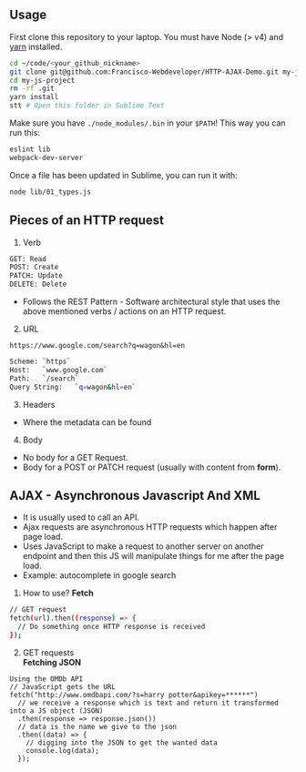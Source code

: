 ## Usage

First clone this repository to your laptop. You must have Node (> v4) and [yarn](https://yarnpkg.com/lang/en/docs/install/) installed.

```bash
cd ~/code/<your_github_nickname>
git clone git@github.com:Francisco-Webdeveloper/HTTP-AJAX-Demo.git my-js-project
cd my-js-project
rm -rf .git
yarn install
stt # Open this folder in Sublime Text
```

Make sure you have `./node_modules/.bin` in your `$PATH`! This way you can run this:

```bash
eslint lib
webpack-dev-server
```

Once a file has been updated in Sublime, you can run it with:

```bash
node lib/01_types.js
```
## Pieces of an HTTP request
1. Verb
```bash
GET: Read
POST: Create
PATCH: Update
DELETE: Delete
```
* Follows the REST Pattern - Software architectural style that uses the above mentioned verbs / actions on an HTTP request.

2. URL

`https://www.google.com/search?q=wagon&hl=en`
```bash
Scheme:	`https`
Host:	`www.google.com`
Path:	`/search`
Query String:	`q=wagon&hl=en`
```

3. Headers

* Where the metadata can be found

4. Body
* No body for a GET Request.
* Body for a POST or PATCH request (usually with content from **form**).

## AJAX - Asynchronous Javascript And XML
* It is usually used to call an API.
* Ajax requests are asynchronous HTTP requests which happen after page load.
* Uses JavaScript to make a request to another server on another endpoint and then this JS will manipulate things for me after the page load.
* Example: autocomplete in google search

1. How to use? **Fetch**
```bash
// GET request
fetch(url).then((response) => {
  // Do something once HTTP response is received
});
```
2. GET requests\
**Fetching JSON**
```batch
Using the OMDb API
// JavaScript gets the URL
fetch("http://www.omdbapi.com/?s=harry potter&apikey=******")
  // we receive a response which is text and return it transformed into a JS object (JSON)
  .then(response => response.json())
  // data is the name we give to the json
  .then((data) => {
    // digging into the JSON to get the wanted data
    console.log(data);
  });
```
